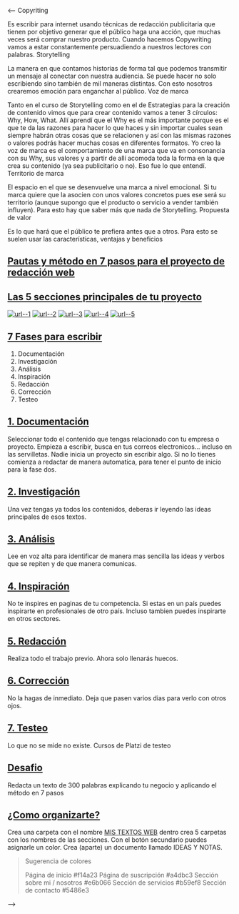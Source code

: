 <--
Copyriting

Es escribir para internet usando técnicas de redacción publicitaria que tienen por objetivo generar que el público haga una acción, que muchas veces será comprar nuestro producto. Cuando hacemos Copywriting vamos a estar constantemente persuadiendo a nuestros lectores con palabras.
Storytelling

La manera en que contamos historias de forma tal que podemos transmitir un mensaje al conectar con nuestra audiencia. Se puede hacer no solo escribiendo sino también de mil maneras distintas. Con esto nosotros crearemos emoción para enganchar al público.
Voz de marca

Tanto en el curso de Storytelling como en el de Estrategias para la creación de contenido vimos que para crear contenido vamos a tener 3 círculos: Why, How, What.
Allí aprendí que el Why es el más importante porque es el que te da las razones para hacer lo que haces y sin importar cuales sean siempre habrán otras cosas que se relacionen y así con las mismas razones o valores podrás hacer muchas cosas en diferentes formatos.
Yo creo la voz de marca es el comportamiento de una marca que va en consonancia con su Why, sus valores y a partir de allí acomoda toda la forma en la que crea su contenido (ya sea publicitario o no). Eso fue lo que entendí.
Territorio de marca

El espacio en el que se desenvuelve una marca a nivel emocional. Si tu marca quiere que la asocien con unos valores concretos pues ese será su territorio (aunque supongo que el producto o servicio a vender también influyen). Para esto hay que saber más que nada de Storytelling.
Propuesta de valor

Es lo que hará que el público te prefiera antes que a otros. Para esto se suelen usar las características, ventajas y beneficios

## [Pautas y método en 7 pasos para el proyecto de redacción web](https://platzi.com/clases/1594-copy-storytelling/20463-pautas-y-metodo-en-7-pasos-para-el-proyecto-de-red/?time=1)

## [Las 5 secciones principales de tu proyecto](https://platzi.com/clases/1594-copy-storytelling/20463-pautas-y-metodo-en-7-pasos-para-el-proyecto-de-red/?time=14)

[![url--1](https://via.placeholder.com/336x35/f14a23/fff?text=Página+de+inicio)](https://github.com/mistersoftware/copywriting_storytelling/tree/master/hompeage) [![url--2](https://via.placeholder.com/336x35/a4dbc3/fff?text=Página+de+suscripción)](https://github.com/mistersoftware/copywriting_storytelling/tree/master/squeeze-page) [![url--3](https://via.placeholder.com/336x35/e6b066/fff?text=Sección+sobre+mi)](https://github.com/mistersoftware/copywriting_storytelling/tree/master/about-me-us)
[![url--4](https://via.placeholder.com/336x35/b59ef8/fff?text=Servicios)](https://github.com/mistersoftware/copywriting_storytelling/tree/master/services) [![url--5](https://via.placeholder.com/336x35/5486e3/fff?text=Contacto)](https://github.com/mistersoftware/copywriting_storytelling/tree/master/contact)

## [7 Fases para escribir](https://platzi.com/clases/1594-copy-storytelling/20463-pautas-y-metodo-en-7-pasos-para-el-proyecto-de-red/?time=64)

1. Documentación
1. Investigación
1. Análisis
1. Inspiración
1. Redacción
1. Corrección
1. Testeo

## [1. Documentación](https://platzi.com/clases/1594-copy-storytelling/20463-pautas-y-metodo-en-7-pasos-para-el-proyecto-de-red/?time=115)

Seleccionar todo el contenido que tengas relacionado con tu empresa o proyecto. Empieza a escribir, busca en tus correos electronicos... incluso en las servilletas. Nadie inicia un proyecto sin escribir algo. Si no lo tienes comienza a redactar de manera automatica, para tener el punto de inicio para la fase dos.

## [2. Investigación](https://platzi.com/clases/1594-copy-storytelling/20463-pautas-y-metodo-en-7-pasos-para-el-proyecto-de-red/?time=167)

Una vez tengas ya todos los contenidos, deberas ir leyendo las ideas principales de esos textos.

## [3. Análisis](https://platzi.com/clases/1594-copy-storytelling/20463-pautas-y-metodo-en-7-pasos-para-el-proyecto-de-red/?time=191)

Lee en voz alta para identificar de manera mas sencilla las ideas y verbos que se repiten y de que manera comunicas.

## [4. Inspiración](https://platzi.com/clases/1594-copy-storytelling/20463-pautas-y-metodo-en-7-pasos-para-el-proyecto-de-red/?time=223)

No te inspires en paginas de tu competencia. Si estas en un país puedes inspirarte en profesionales de otro país. Incluso tambien puedes inspirarte en otros sectores.

## [5. Redacción](https://platzi.com/clases/1594-copy-storytelling/20463-pautas-y-metodo-en-7-pasos-para-el-proyecto-de-red/?time=265)

Realiza todo el trabajo previo. Ahora solo llenarás huecos.

## [6. Corrección](https://platzi.com/clases/1594-copy-storytelling/20463-pautas-y-metodo-en-7-pasos-para-el-proyecto-de-red/?time=283)

No la hagas de inmediato. Deja que pasen varios dias para verlo con otros ojos.


## [7. Testeo](https://platzi.com/clases/1594-copy-storytelling/20463-pautas-y-metodo-en-7-pasos-para-el-proyecto-de-red/?time=318)

Lo que no se mide no existe.
Cursos de Platzi de testeo

## [Desafio](https://platzi.com/clases/1594-copy-storytelling/20463-pautas-y-metodo-en-7-pasos-para-el-proyecto-de-red/?time=358)

Redacta un texto de 300 palabras explicando tu negocio y aplicando el método en 7 pasos

## [¿Como organizarte?](https://platzi.com/clases/1594-copy-storytelling/20463-pautas-y-metodo-en-7-pasos-para-el-proyecto-de-red/?time=412)

Crea una carpeta con el nombre [MIS TEXTOS WEB](https://github.com/mistersoftware/copywriting_storytelling) dentro crea 5 carpetas con los nombres de las secciones. Con el botón secundario puedes asignarle un color. Crea (aparte) un documento llamado IDEAS Y NOTAS.

> Sugerencia de colores
>
> Página de inicio #f14a23
> Página de suscripción #a4dbc3
> Sección sobre mi / nosotros #e6b066
> Sección de servicios #b59ef8
> Sección de contacto #5486e3

-->

